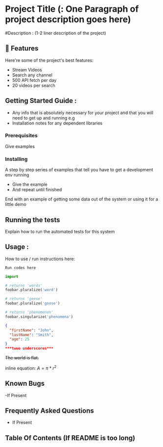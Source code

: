 # Project Title (: One Paragraph of project description goes here)

#Description : (1-2 liner description of the project)

<h2>🧐 Features</h2>

Here're some of the project's best features:

*   Stream Videos
*   Search any channel
*   500 API fetch per day
*   20 videos per search

## Getting Started Guide :
   - Any info that is absolutely necessary for your project and that you will need to get up and running e.g
   - Installation notes for any dependent libraries

### Prerequisites
Give examples


### Installing

A step by step series of examples that tell you have to get a development env running
  - Give the example
  - And repeat until finished

End with an example of getting some data out of the system or using it for a little demo

## Running the tests

Explain how to run the automated tests for this system

## Usage :

How to use / run instructions here:

```python
Run codes here

import 

# returns 'words'
foobar.pluralize('word')

# returns 'geese'
foobar.pluralize('goose')

# returns 'phenomenon'
foobar.singularize('phenomena')
```


```json
{
  "firstName": "John",
  "lastName": "Smith",
  "age": 25
}
***twwo underscores***
```

~~The world is flat.~~




inline equation: $A = \pi*r^{2}$ 


## Known Bugs

-If Present

## Frequently Asked Questions

- If Present

## Table Of Contents (If README is too long)